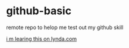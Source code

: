 github-basic
============

remote repo to helop me test out my github skill


[i m learing this on lynda.com](http://www.lynda.com)

